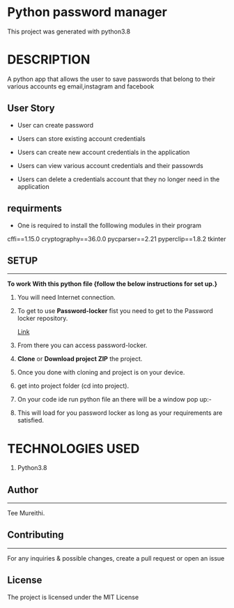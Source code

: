 # Python password manager

This project was generated with python3.8

# DESCRIPTION

A python app that allows the user to save passwords that belong to their various accounts eg email,instagram and facebook

## User Story
- User can create password

- Users can store existing account credentials

- Users can create new account credentials in the application

- Users can view various account credentials and their passowrds

- Users can delete a credentials account that they no longer need in the application


## requirments

- One is required to install the folllowing modules in their program

cffi==1.15.0
cryptography==36.0.0
pycparser==2.21
pyperclip==1.8.2
tkinter


## SETUP
---

**To work With this python file {follow the below instructions for set up.}**

1. You will need Internet connection.


3. To get to use **Password-locker** fist you need to get to the Password locker  repository. 

    [Link](https://github.com/Tee-Mureithi/)

4. From there you can access password-locker.

5. **Clone** or **Download project ZIP** the project.

6. Once you done with cloning and project is on your device.

7. get into project folder (cd into project).

8. On your code ide run python file an there will be a window pop up:- 


9. This will load for you password locker  as long as your requirements are satisfied.


# TECHNOLOGIES USED

1. Python3.8




## Author
---
Tee Mureithi.

## Contributing
---
For any inquiries & possible changes, create a pull request or open an issue

## License
 The project is licensed under the MIT License
